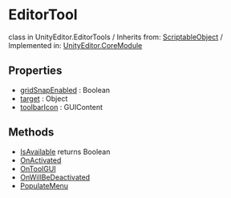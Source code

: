 # EditorTool
class in UnityEditor.EditorTools
 / Inherits from: <a href="https://docs.unity3d.com/6000.0/Documentation/ScriptReference/ScriptableObject.html">ScriptableObject</a> / Implemented in: <a href="https://docs.unity3d.com/6000.0/Documentation/ScriptReference/UnityEditor.CoreModule.html">UnityEditor.CoreModule</a>
## Properties
- <a href="https://docs.unity3d.com/6000.0/Documentation/ScriptReference/EditorTool-gridSnapEnabled.html">gridSnapEnabled</a> : Boolean
- <a href="https://docs.unity3d.com/6000.0/Documentation/ScriptReference/EditorTool-target.html">target</a> : Object
- <a href="https://docs.unity3d.com/6000.0/Documentation/ScriptReference/EditorTool-toolbarIcon.html">toolbarIcon</a> : GUIContent
## Methods
- <a href="https://docs.unity3d.com/6000.0/Documentation/ScriptReference/EditorTool.IsAvailable.html">IsAvailable</a> returns Boolean
- <a href="https://docs.unity3d.com/6000.0/Documentation/ScriptReference/EditorTool.OnActivated.html">OnActivated</a>
- <a href="https://docs.unity3d.com/6000.0/Documentation/ScriptReference/EditorTool.OnToolGUI.html">OnToolGUI</a>
- <a href="https://docs.unity3d.com/6000.0/Documentation/ScriptReference/EditorTool.OnWillBeDeactivated.html">OnWillBeDeactivated</a>
- <a href="https://docs.unity3d.com/6000.0/Documentation/ScriptReference/EditorTool.PopulateMenu.html">PopulateMenu</a>
